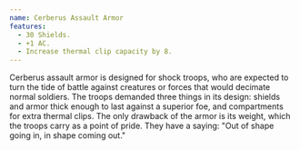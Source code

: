 ```yaml
---
name: Cerberus Assault Armor
features:
  - 30 Shields.
  - +1 AC.
  - Increase thermal clip capacity by 8.
---
```

Cerberus assault armor is designed for shock troops, who are expected to turn the tide of battle against creatures or forces that would decimate normal soldiers. The troops demanded three things in its design: shields and armor thick enough to last against a superior foe, and compartments for extra thermal clips. The only drawback of the armor is its weight, which the troops carry as a point of pride. They have a saying: "Out of shape going in, in shape coming out."